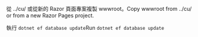 <span data-ttu-id="faf5f-101">從 ../cu/ 或從新的 Razor 頁面專案複製 wwwroot。</span><span class="sxs-lookup"><span data-stu-id="faf5f-101">Copy wwwroot from ../cu/ or from a new Razor Pages project.</span></span>

<span data-ttu-id="faf5f-102">執行 `dotnet ef database update`</span><span class="sxs-lookup"><span data-stu-id="faf5f-102">Run `dotnet ef database update`</span></span>
